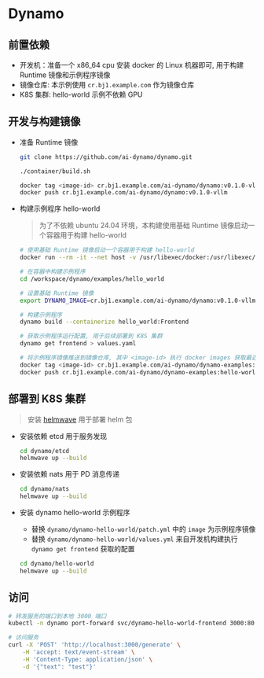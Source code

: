 # Dynamo

## 前置依赖

* 开发机：准备一个 x86_64 cpu 安装 docker 的 Linux 机器即可, 用于构建 Runtime 镜像和示例程序镜像
* 镜像仓库: 本示例使用 `cr.bj1.example.com` 作为镜像仓库
* K8S 集群: hello-world 示例不依赖 GPU

## 开发与构建镜像

* 准备 Runtime 镜像

    ```bash
    git clone https://github.com/ai-dynamo/dynamo.git

    ./container/build.sh

    docker tag <image-id> cr.bj1.example.com/ai-dynamo/dynamo:v0.1.0-vllm
    docker push cr.bj1.example.com/ai-dynamo/dynamo:v0.1.0-vllm
    ```

* 构建示例程序 hello-world

    > 为了不依赖 ubuntu 24.04 环境，本构建使用基础 Runtime 镜像启动一个容器用于构建 hello-world

    ```bash
    # 使用基础 Runtime 镜像启动一个容器用于构建 hello-world
    docker run --rm -it --net host -v /usr/libexec/docker:/usr/libexec/docker -v /root/.docker:/root/.docker -v /var/run/docker.sock:/var/run/docker.sock -v /usr/bin/docker:/usr/bin/docker cr.bj1.example.com/ai-dynamo/dynamo:v0.1.0-vllm bash

    # 在容器中构建示例程序
    cd /workspace/dynamo/examples/hello_world

    # 设置基础 Runtime 镜像
    export DYNAMO_IMAGE=cr.bj1.example.com/ai-dynamo/dynamo:v0.1.0-vllm

    # 构建示例程序
    dynamo build --containerize hello_world:Frontend

    # 获取示例程序运行配置, 用于后续部署到 K8S 集群
    dynamo get frontend > values.yaml

    # 将示例程序镜像推送到镜像仓库, 其中 <image-id> 执行 docker images 获取最近构建的镜像
    docker tag <image-id> cr.bj1.example.com/ai-dynamo/dynamo-examples:hello-world
    docker push cr.bj1.example.com/ai-dynamo/dynamo-examples:hello-world
    ```

## 部署到 K8S 集群

> 安装 [helmwave](https://docs.helmwave.app/0.29.x/install/) 用于部署 helm 包

* 安装依赖 etcd 用于服务发现

    ```bash
    cd dynamo/etcd
    helmwave up --build
    ```

* 安装依赖 nats 用于 PD 消息传递

    ```bash
    cd dynamo/nats
    helmwave up --build
    ```

* 安装 dynamo hello-world 示例程序

    * 替换 `dynamo/dynamo-hello-world/patch.yml` 中的 `image` 为示例程序镜像
    * 替换 `dynamo/dynamo-hello-world/values.yml` 来自开发机构建执行 `dynamo get frontend` 获取的配置

    ```bash
    cd dynamo/hello-world
    helmwave up --build
    ```

## 访问

```bash
# 转发服务的端口到本地 3000 端口
kubectl -n dynamo port-forward svc/dynamo-hello-world-frontend 3000:80

# 访问服务
curl -X 'POST' 'http://localhost:3000/generate' \
    -H 'accept: text/event-stream' \
    -H 'Content-Type: application/json' \
    -d '{"text": "test"}'
```
